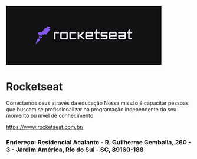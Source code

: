 <img src="/img/baixados.png">

# Rocketseat
Conectamos devs através da educação Nossa missão é capacitar pessoas que buscam se profissionalizar na programação independente do seu momento ou nível de conhecimento.

<https://www.rocketseat.com.br/>

### Endereço: Residencial Acalanto - R. Guilherme Gemballa, 260 - 3 - Jardim América, Rio do Sul - SC, 89160-188
